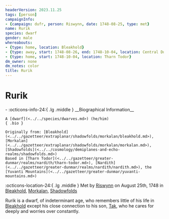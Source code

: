 ```yaml
---
headerVersion: 2023.11.25
tags: [person]
campaignInfo:
- {campaign: dufr, person: Riswynn, date: 1748-08-25, type: met}
name: Rurik
species: dwarf
gender: male
whereabouts:
- {type: home, location: Bleakhold}
- {type: away, start: 1748-08-26, end: 1748-10-04, location: Central Dunmar}
- {type: home, start: 1748-10-04, location: Tharn Todor}
dm_owner: none
dm_notes: color
title: Rurik
---
```

# Rurik
<div class="grid cards ext-narrow-margin ext-one-column" markdown>
- :octicons-info-24:{ .lg .middle } __Biographical Information__

    A [dwarf](<../../species/dwarves.md>) (he/him)  
    { .bio }

    Originally from: [Bleakhold](<../../gazetteer/extraplanar/shadowfolds/morkalan/bleakhold.md>), [Morkalan](<../../gazetteer/extraplanar/shadowfolds/morkalan/morkalan.md>), [Shadowfolds](<../../cosmology/demiplanes-and-echo-realms/shadowfolds.md>)
    Based in [Tharn Todor](<../../gazetteer/greater-dunmar/realms/nardith/tharn-todor.md>), [Nardith](<../../gazetteer/greater-dunmar/realms/nardith/nardith.md>), the [Yuvanti Mountains](<../../gazetteer/greater-dunmar/yuvanti-mountains.md>)
</div>



:octicons-location-24:{ .lg .middle } Met by [Riswynn](<../pcs/dunmar-fellowship/riswynn.md>) on August 25th, 1748 in [Bleakhold](<../../gazetteer/extraplanar/shadowfolds/morkalan/bleakhold.md>), [Morkalan](<../../gazetteer/extraplanar/shadowfolds/morkalan/morkalan.md>), [Shadowfolds](<../../cosmology/demiplanes-and-echo-realms/shadowfolds.md>)  


Rurik is a dwarf, of indeterminant age, who remembers little of his life in [Bleakhold](<../../gazetteer/extraplanar/shadowfolds/morkalan/bleakhold.md>) except his close connection to his son, [Tak](<./tak.md>), who he cares for deeply and worries over constantly. 

